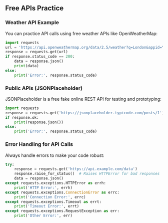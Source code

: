 ## Free APIs Practice

### Weather API Example
You can practice API calls using free weather APIs like OpenWeatherMap:

```python
import requests
url = 'https://api.openweathermap.org/data/2.5/weather?q=London&appid=YOUR_API_KEY'
response = requests.get(url)
if response.status_code == 200:
    data = response.json()
    print(data)
else:
    print('Error:', response.status_code)
```

### Public APIs (JSONPlaceholder)
JSONPlaceholder is a free fake online REST API for testing and prototyping:

```python
import requests
response = requests.get('https://jsonplaceholder.typicode.com/posts/1')
if response.ok:
    print(response.json())
else:
    print('Error:', response.status_code)
```

### Error Handling for API Calls
Always handle errors to make your code robust:

```python
try:
    response = requests.get('https://api.example.com/data')
    response.raise_for_status()  # Raises HTTPError for bad responses
    data = response.json()
except requests.exceptions.HTTPError as errh:
    print('HTTP Error:', errh)
except requests.exceptions.ConnectionError as errc:
    print('Connection Error:', errc)
except requests.exceptions.Timeout as errt:
    print('Timeout Error:', errt)
except requests.exceptions.RequestException as err:
    print('Other Error:', err)
```
